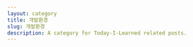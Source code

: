 ```yaml
---
layout: category
title: 개발환경
slug: 개발환경
description: A category for Today-I-Learned related posts.
---
```

